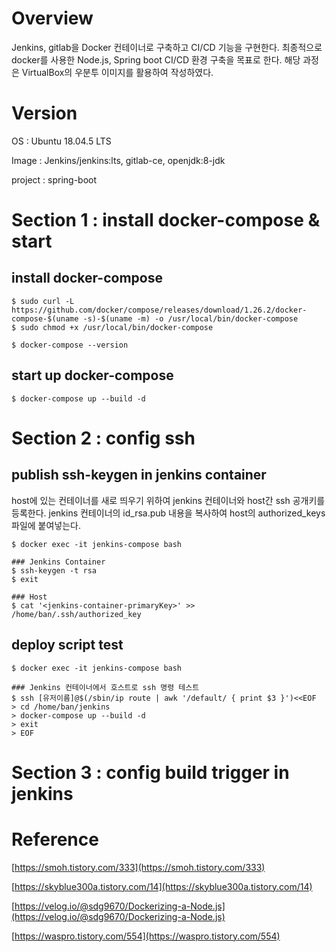 # Overview

Jenkins, gitlab을 Docker 컨테이너로 구축하고 CI/CD 기능을 구현한다. 최종적으로 docker를 사용한 Node.js, Spring boot CI/CD 환경 구축을 목표로 한다. 해당 과정은 VirtualBox의 우분투 이미지를 활용하여 작성하였다.

# Version

OS : Ubuntu 18.04.5 LTS

Image : Jenkins/jenkins:lts, gitlab-ce, openjdk:8-jdk

project : spring-boot

# Section 1 : install docker-compose & start

## install docker-compose

```{.bash}
$ sudo curl -L https://github.com/docker/compose/releases/download/1.26.2/docker-compose-$(uname -s)-$(uname -m) -o /usr/local/bin/docker-compose
$ sudo chmod +x /usr/local/bin/docker-compose

$ docker-compose --version
```

## start up docker-compose

```{.bash}
$ docker-compose up --build -d
```

# Section 2 : config ssh

## publish ssh-keygen in jenkins container

host에 있는 컨테이너를 새로 띄우기 위하여 jenkins 컨테이너와 host간 ssh 공개키를 등록한다. jenkins 컨테이너의 id_rsa.pub 내용을 복사하여 host의 authorized_keys 파일에 붙여넣는다.

```
$ docker exec -it jenkins-compose bash

### Jenkins Container
$ ssh-keygen -t rsa
$ exit

### Host
$ cat '<jenkins-container-primaryKey>' >> /home/ban/.ssh/authorized_key
```

## deploy script test

```{.bash}
$ docker exec -it jenkins-compose bash

### Jenkins 컨테이너에서 호스트로 ssh 명령 테스트
$ ssh [유저이름]@$(/sbin/ip route | awk '/default/ { print $3 }')<<EOF
> cd /home/ban/jenkins
> docker-compose up --build -d
> exit
> EOF
```

# Section 3 : config build trigger in jenkins

# Reference

[https://smoh.tistory.com/333](https://smoh.tistory.com/333)

[https://skyblue300a.tistory.com/14](https://skyblue300a.tistory.com/14)

[https://velog.io/@sdg9670/Dockerizing-a-Node.js](https://velog.io/@sdg9670/Dockerizing-a-Node.js)

[https://waspro.tistory.com/554](https://waspro.tistory.com/554)
